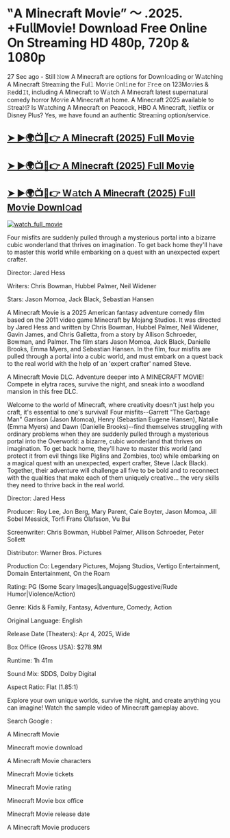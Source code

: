 # ‟A M𝗂necraft Mov𝗂e” ～ .2025. +Fu𝗅𝗅Mov𝗂e! Down𝗅oad Fre𝖾 On𝗅ine 𝖮n 𝖲tream𝗂ng 𝖧𝖣 𝟦𝟪𝟢𝗉, 𝟩𝟤𝟢𝗉 & 𝟣𝟢𝟪𝟢𝗉

27 Sec ago - Still 𝙽ow  A M𝗂necraft  are options for Downl𝚘ading or W𝚊tching  A M𝗂necraft  Strea𝚖ing the Ful𝚕 Mo𝚟ie 𝙾nl𝚒ne for 𝙵r𝚎e on 123Mo𝚟ies & 𝚁edd𝙸t, including  A M𝗂necraft  to W𝚊tch  A M𝗂necraft  latest supernatural comedy horror Mo𝚟ie  A M𝗂necraft  at home.  A M𝗂necraft  2025 available to 𝚂trea𝙼? Is W𝚊tching  A M𝗂necraft  on Peacock, HBO  A M𝗂necraft, 𝙽etflix or Disney Plus? Yes, we have found an authentic Strea𝚖ing option/service.

<h2><a href="https://mediaonestream.com/movie/950387/a-minecraft-movie-git">➤ ►🌍📺📱👉 A M𝗂necraft (2025) F𝚞ll Mo𝚟ie</a></h2>

<h2><a href="https://mediaonestream.com/movie/950387/a-minecraft-movie-git">➤ ►🌍📺📱👉 A M𝗂necraft (2025) F𝚞ll Mo𝚟ie</a></h2>

<h2><a href="https://mediaonestream.com/movie/950387/a-minecraft-movie-git">➤ ►🌍📺📱👉 W𝚊tch A M𝗂necraft (2025) F𝚞ll Mo𝚟ie Downl𝚘ad</a></h2>

[![watch_full_movie](https://image.tmdb.org/t/p/w300/mLxIlIf2Gopht23v5VFNpQZ2Rue.jpg)](https://mediaonestream.com/movie/950387/a-minecraft-movie-git)

Four misfits are suddenly pulled through a mysterious portal into a bizarre cubic wonderland that thrives on imagination. To get back home they'll have to master this world while embarking on a quest with an unexpected expert crafter.

Director: Jared Hess

Writers: Chris Bowman, Hubbel Palmer, Neil Widener

Stars: Jason Momoa, Jack Black, Sebastian Hansen

A Minecraft Movie is a 2025 American fantasy adventure comedy film based on the 2011 video game Minecraft by Mojang Studios. It was directed by Jared Hess and written by Chris Bowman, Hubbel Palmer, Neil Widener, Gavin James, and Chris Galletta, from a story by Allison Schroeder, Bowman, and Palmer. The film stars Jason Momoa, Jack Black, Danielle Brooks, Emma Myers, and Sebastian Hansen. In the film, four misfits are pulled through a portal into a cubic world, and must embark on a quest back to the real world with the help of an 'expert crafter' named Steve.

A Minecraft Movie DLC. Adventure deeper into A MINECRAFT MOVIE! Compete in elytra races, survive the night, and sneak into a woodland mansion in this free DLC.

Welcome to the world of Minecraft, where creativity doesn't just help you craft, it's essential to one's survival! Four misfits--Garrett "The Garbage Man" Garrison (Jason Momoa), Henry (Sebastian Eugene Hansen), Natalie (Emma Myers) and Dawn (Danielle Brooks)--find themselves struggling with ordinary problems when they are suddenly pulled through a mysterious portal into the Overworld: a bizarre, cubic wonderland that thrives on imagination. To get back home, they'll have to master this world (and protect it from evil things like Piglins and Zombies, too) while embarking on a magical quest with an unexpected, expert crafter, Steve (Jack Black). Together, their adventure will challenge all five to be bold and to reconnect with the qualities that make each of them uniquely creative... the very skills they need to thrive back in the real world.

Director: Jared Hess

Producer: Roy Lee, Jon Berg, Mary Parent, Cale Boyter, Jason Momoa, Jill Sobel Messick, Torfi Frans Ólafsson, Vu Bui

Screenwriter: Chris Bowman, Hubbel Palmer, Allison Schroeder, Peter Sollett

Distributor: Warner Bros. Pictures

Production Co: Legendary Pictures, Mojang Studios, Vertigo Entertainment, Domain Entertainment, On the Roam

Rating: PG (Some Scary Images|Language|Suggestive/Rude Humor|Violence/Action)

Genre: Kids & Family, Fantasy, Adventure, Comedy, Action

Original Language: English

Release Date (Theaters): Apr 4, 2025, Wide

Box Office (Gross USA): $278.9M

Runtime: 1h 41m

Sound Mix: SDDS, Dolby Digital

Aspect Ratio: Flat (1.85:1)

Explore your own unique worlds, survive the night, and create anything you can imagine! Watch the sample video of Minecraft gameplay above.

Search Google :

A M𝗂necraft Mov𝗂e

M𝗂necraft mov𝗂e download

A M𝗂necraft Mov𝗂e characters

M𝗂necraft Mov𝗂e tickets

M𝗂necraft Mov𝗂e rating

M𝗂necraft Mov𝗂e box office

M𝗂necraft Mov𝗂e release date

A M𝗂necraft Mov𝗂e producers
